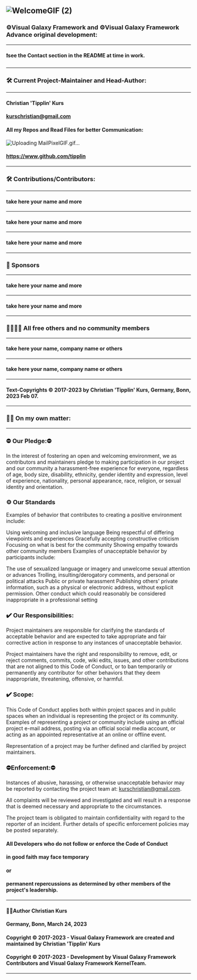 ![WelcomeGIF (2)](https://user-images.githubusercontent.com/40143278/217283969-b3c3daa1-4edb-4bb4-9360-35cb04caf419.gif)
----
### ⚙️Visual Galaxy Framework and ⚙️Visual Galaxy Framework Advance original development:
----
#### ❗see the Contact section in the README at time in work.
----
### 🛠️ Current Project-Maintainer and Head-Author:
----
#### Christian 'Tipplin' Kurs
#### kurschristian@gmail.com
#### All my Repos and Read Files for better Communication:

![Uploading MailPixelGIF.gif…]()

#### https://www.github.com/tipplin
----
### 🛠️ Contributions/Contributors:
----
#### take here your name and more
----
#### take here your name and more
----
#### take here your name and more
----
### 🤩 Sponsors 
----
#### take here your name and more
----
#### take here your name and more
----
### 👩‍🦰👨‍🦰 All free others and no community members
----
#### take here your name, company name or others
----
#### take here your name, company name or others
----
#### Text-Copyrights © 2017-2023 by Christian 'Tipplin' Kurs, Germany, Bonn, 2023 Feb 07.
---
### 👨‍🦰 On my own matter:
---
### ⛔ Our Pledge:⛔
In the interest of fostering an open and welcoming environment, 
we as contributors and maintainers pledge to making participation in our project and 
our community a harassment-free experience for everyone, regardless of age, 
body size, disability, ethnicity, gender identity and expression, level of experience,
nationality, personal appearance, race, religion, or sexual identity and orientation.

### ⚙️ Our Standards
Examples of behavior that contributes to creating a positive environment include:

Using welcoming and inclusive language
Being respectful of differing viewpoints and experiences
Gracefully accepting constructive criticism
Focusing on what is best for the community
Showing empathy towards other community members
Examples of unacceptable behavior by participants include:

The use of sexualized language or imagery and unwelcome sexual attention or advances
Trolling, insulting/derogatory comments, and personal or political attacks
Public or private harassment
Publishing others' private information, such as a physical or electronic address, 
without explicit permission.
Other conduct which could reasonably be considered inappropriate in a professional setting

### ✔️ Our Responsibilities:
Project maintainers are responsible for clarifying the standards of acceptable behavior and 
are expected to take appropriate and fair corrective action in response to any instances of unacceptable behavior.

Project maintainers have the right and responsibility to remove, edit, or reject comments, 
commits, code, wiki edits, issues, and other contributions 
that are not aligned to this Code of Conduct, or to ban temporarily or 
permanently any contributor for other behaviors that they deem inappropriate, threatening, offensive, or harmful.

### ✔️ Scope:
This Code of Conduct applies both within project spaces and 
in public spaces when an individual is representing the project or 
its community. Examples of representing a project or 
community include using an official project e-mail address, 
posting via an official social media account, or 
acting as an appointed representative at an online or offline event.

Representation of a project may be further defined and clarified by project maintainers.

### ⛔Enforcement:⛔
Instances of abusive, harassing, 
or 
otherwise unacceptable behavior may be reported by 
contacting the project team at: kurschristian@gmail.com. 

All complaints will be reviewed and investigated and 
will result in a response that is deemed necessary and appropriate to the circumstances.

The project team is obligated to maintain confidentiality with regard to the reporter of an incident. 
Further details of specific enforcement policies may be posted separately.

#### All Developers who do not follow or enforce the Code of Conduct 
#### in good faith may face temporary 
#### or 
#### permanent repercussions as determined by other members of the project's leadership.
----
#### 👨‍🦰Author Christian Kurs
#### Germany, Bonn, March 24, 2023
#### Copyright © 2017-2023 - Visual Galaxy Framework are created and maintained by Christian 'Tipplin' Kurs
#### Copyright © 2017-2023 - Development by Visual Galaxy Framework Contributors and Visual Galaxy Framework KernelTeam.
----




